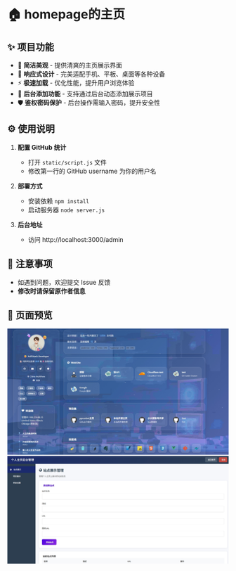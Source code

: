 # 🏠 homepage的主页

## ✨ 项目功能

- 🎨 **简洁美观** - 提供清爽的主页展示界面
- 📱 **响应式设计** - 完美适配手机、平板、桌面等各种设备
- ⚡ **极速加载** - 优化性能，提升用户浏览体验
- 🔑 **后台添加功能** - 支持通过后台动态添加展示项目
- 🛡️ **鉴权密码保护** - 后台操作需输入密码，提升安全性

## ⚙️ 使用说明

1. **配置 GitHub 统计**
    - 打开 `static/script.js` 文件
    - 修改第一行的 GitHub username 为你的用户名

2. **部署方式**
    - 安装依赖 `npm install`
    - 启动服务器 `node server.js`

3. **后台地址**
    - 访问 http://localhost:3000/admin

## 📝 注意事项
- 如遇到问题，欢迎提交 Issue 反馈
- **修改时请保留原作者信息**

## 📸 页面预览
![主页截图](https://raw.githubusercontent.com/pprunbot/TU/refs/heads/main/20-7-2025_21563.jpeg)
![后台截图](https://raw.githubusercontent.com/pprunbot/TU/refs/heads/main/20-7-2025_215742.jpeg)
